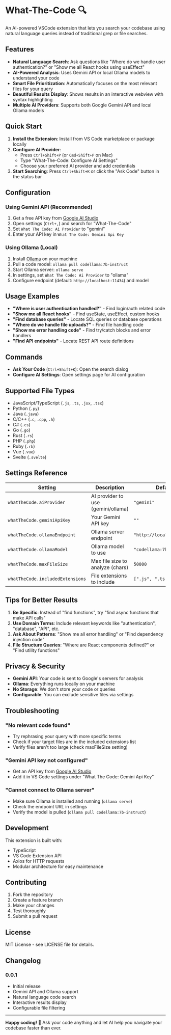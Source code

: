 # What-The-Code 🔍

An AI-powered VSCode extension that lets you search your codebase using natural language queries instead of traditional grep or file searches.

## Features

- **Natural Language Search**: Ask questions like "Where do we handle user authentication?" or "Show me all React hooks using useEffect"
- **AI-Powered Analysis**: Uses Gemini API or local Ollama models to understand your code
- **Smart File Prioritization**: Automatically focuses on the most relevant files for your query
- **Beautiful Results Display**: Shows results in an interactive webview with syntax highlighting
- **Multiple AI Providers**: Supports both Google Gemini API and local Ollama models

## Quick Start

1. **Install the Extension**: Install from VS Code marketplace or package locally
2. **Configure AI Provider**: 
   - Press `Ctrl+Shift+P` (or `Cmd+Shift+P` on Mac)
   - Type "What-The-Code: Configure AI Settings"
   - Choose your preferred AI provider and add credentials
3. **Start Searching**: Press `Ctrl+Shift+K` or click the "Ask Code" button in the status bar

## Configuration

### Using Gemini API (Recommended)
1. Get a free API key from [Google AI Studio](https://makersuite.google.com/app/apikey)
2. Open settings (`Ctrl+,`) and search for "What-The-Code"
3. Set `What The Code: Ai Provider` to "gemini"
4. Enter your API key in `What The Code: Gemini Api Key`

### Using Ollama (Local)
1. Install [Ollama](https://ollama.ai/) on your machine
2. Pull a code model: `ollama pull codellama:7b-instruct`
3. Start Ollama server: `ollama serve`
4. In settings, set `What The Code: Ai Provider` to "ollama"
5. Configure endpoint (default: `http://localhost:11434`) and model

## Usage Examples

- **"Where is user authentication handled?"** - Find login/auth related code
- **"Show me all React hooks"** - Find useState, useEffect, custom hooks
- **"Find database queries"** - Locate SQL queries or database operations  
- **"Where do we handle file uploads?"** - Find file handling code
- **"Show me error handling code"** - Find try/catch blocks and error handlers
- **"Find API endpoints"** - Locate REST API route definitions

## Commands

- **Ask Your Code** (`Ctrl+Shift+K`): Open the search dialog
- **Configure AI Settings**: Open settings page for AI configuration

## Supported File Types

- JavaScript/TypeScript (`.js`, `.ts`, `.jsx`, `.tsx`)
- Python (`.py`)
- Java (`.java`)  
- C/C++ (`.c`, `.cpp`, `.h`)
- C# (`.cs`)
- Go (`.go`)
- Rust (`.rs`)
- PHP (`.php`)
- Ruby (`.rb`)
- Vue (`.vue`)
- Svelte (`.svelte`)

## Settings Reference

| Setting | Description | Default |
|---------|-------------|---------|
| `whatTheCode.aiProvider` | AI provider to use (gemini/ollama) | `"gemini"` |
| `whatTheCode.geminiApiKey` | Your Gemini API key | `""` |
| `whatTheCode.ollamaEndpoint` | Ollama server endpoint | `"http://localhost:11434"` |
| `whatTheCode.ollamaModel` | Ollama model to use | `"codellama:7b-instruct"` |
| `whatTheCode.maxFileSize` | Max file size to analyze (chars) | `50000` |
| `whatTheCode.includedExtensions` | File extensions to include | `[".js", ".ts", ...]` |

## Tips for Better Results

1. **Be Specific**: Instead of "find functions", try "find async functions that make API calls"
2. **Use Domain Terms**: Include relevant keywords like "authentication", "database", "API", etc.
3. **Ask About Patterns**: "Show me all error handling" or "Find dependency injection code"
4. **File Structure Queries**: "Where are React components defined?" or "Find utility functions"

## Privacy & Security

- **Gemini API**: Your code is sent to Google's servers for analysis
- **Ollama**: Everything runs locally on your machine
- **No Storage**: We don't store your code or queries
- **Configurable**: You can exclude sensitive files via settings

## Troubleshooting

### "No relevant code found"
- Try rephrasing your query with more specific terms
- Check if your target files are in the included extensions list
- Verify files aren't too large (check maxFileSize setting)

### "Gemini API key not configured"
- Get an API key from [Google AI Studio](https://makersuite.google.com/app/apikey)
- Add it in VS Code settings under "What The Code: Gemini Api Key"

### "Cannot connect to Ollama server"
- Make sure Ollama is installed and running (`ollama serve`)
- Check the endpoint URL in settings
- Verify the model is pulled (`ollama pull codellama:7b-instruct`)

## Development

This extension is built with:
- TypeScript
- VS Code Extension API
- Axios for HTTP requests
- Modular architecture for easy maintenance

## Contributing

1. Fork the repository
2. Create a feature branch
3. Make your changes
4. Test thoroughly
5. Submit a pull request

## License

MIT License - see LICENSE file for details.

## Changelog

### 0.0.1
- Initial release
- Gemini API and Ollama support
- Natural language code search
- Interactive results display
- Configurable file filtering

---

**Happy coding!** 🚀 Ask your code anything and let AI help you navigate your codebase faster than ever.
